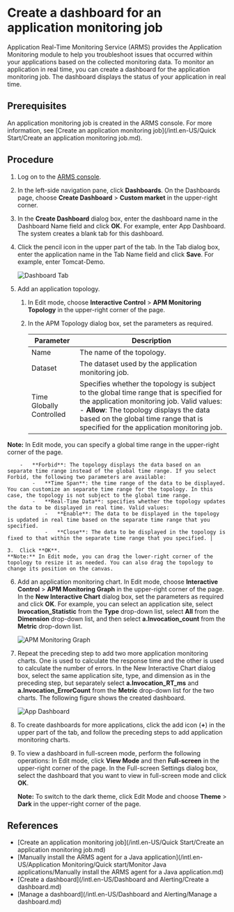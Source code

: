 # Create a dashboard for an application monitoring job

Application Real-Time Monitoring Service \(ARMS\) provides the Application Monitoring module to help you troubleshoot issues that occurred within your applications based on the collected monitoring data. To monitor an application in real time, you can create a dashboard for the application monitoring job. The dashboard displays the status of your application in real time.

## Prerequisites

An application monitoring job is created in the ARMS console. For more information, see [Create an application monitoring job](/intl.en-US/Quick Start/Create an application monitoring job.md).

## Procedure

1.  Log on to the [ARMS console](https://arms-intl.console.aliyun.com/).
2.  In the left-side navigation pane, click **Dashboards**. On the Dashboards page, choose **Create Dashboard** \> **Custom market** in the upper-right corner.
3.  In the **Create Dashboard** dialog box, enter the dashboard name in the Dashboard Name field and click **OK**. For example, enter App Dashboard. The system creates a blank tab for this dashboard.
4.  Click the pencil icon in the upper part of the tab. In the Tab dialog box, enter the application name in the Tab Name field and click **Save**. For example, enter Tomcat-Demo.

    ![Dashboard Tab](https://static-aliyun-doc.oss-accelerate.aliyuncs.com/assets/img/en-US/4288158061/p43475.png)

5.  Add an application topology.

    1.  In Edit mode, choose **Interactive Control** \> **APM Monitoring Topology** in the upper-right corner of the page.
    2.  In the APM Topology dialog box, set the parameters as required.

        |Parameter|Description|
        |---------|-----------|
        |Name|The name of the topology.|
        |Dataset|The dataset used by the application monitoring job.|
        |Time Globally Controlled|Specifies whether the topology is subject to the global time range that is specified for the application monitoring job. Valid values:        -   **Allow**: The topology displays the data based on the global time range that is specified for the application monitoring job.

**Note:** In Edit mode, you can specify a global time range in the upper-right corner of the page.

        -   **Forbid**: The topology displays the data based on an separate time range instead of the global time range. If you select Forbid, the following two parameters are available:
            -   **Time Span**: the time range of the data to be displayed. You can customize an separate time range for the topology. In this case, the topology is not subject to the global time range.
            -   **Real-Time Data**: specifies whether the topology updates the data to be displayed in real time. Valid values:
                -   **Enable**: The data to be displayed in the topology is updated in real time based on the separate time range that you specified.
                -   **Close**: The data to be displayed in the topology is fixed to that within the separate time range that you specified. |

    3.  Click **OK**.
    **Note:** In Edit mode, you can drag the lower-right corner of the topology to resize it as needed. You can also drag the topology to change its position on the canvas.

6.  Add an application monitoring chart. In Edit mode, choose **Interactive Control** \> **APM Monitoring Graph** in the upper-right corner of the page. In the **New Interactive Chart** dialog box, set the parameters as required and click **OK**. For example, you can select an application site, select **Invocation\_Statistic** from the **Type** drop-down list, select **All** from the **Dimension** drop-down list, and then select **a.Invocation\_count** from the **Metric** drop-down list.

    ![APM Monitoring Graph ](https://static-aliyun-doc.oss-accelerate.aliyuncs.com/assets/img/en-US/5288158061/p43478.png)

7.  Repeat the preceding step to add two more application monitoring charts. One is used to calculate the response time and the other is used to calculate the number of errors. In the New Interactive Chart dialog box, select the same application site, type, and dimension as in the preceding step, but separately select **a.Invocation\_RT\_ms** and **a.Invocation\_ErrorCount** from the **Metric** drop-down list for the two charts. The following figure shows the created dashboard.

    ![App Dashboard](https://static-aliyun-doc.oss-accelerate.aliyuncs.com/assets/img/en-US/5288158061/p43479.png)

8.  To create dashboards for more applications, click the add icon \(**+**\) in the upper part of the tab, and follow the preceding steps to add application monitoring charts.
9.  To view a dashboard in full-screen mode, perform the following operations: In Edit mode, click **View Mode** and then **Full-screen** in the upper-right corner of the page. In the Full-screen Settings dialog box, select the dashboard that you want to view in full-screen mode and click **OK**.

    **Note:** To switch to the dark theme, click Edit Mode and choose **Theme** \> **Dark** in the upper-right corner of the page.


## References

-   [Create an application monitoring job](/intl.en-US/Quick Start/Create an application monitoring job.md)
-   [Manually install the ARMS agent for a Java application](/intl.en-US/Application Monitoring/Quick start/Monitor Java applications/Manually install the ARMS agent for a Java application.md)
-   [Create a dashboard](/intl.en-US/Dashboard and Alerting/Create a dashboard.md)
-   [Manage a dashboard](/intl.en-US/Dashboard and Alerting/Manage a dashboard.md)

